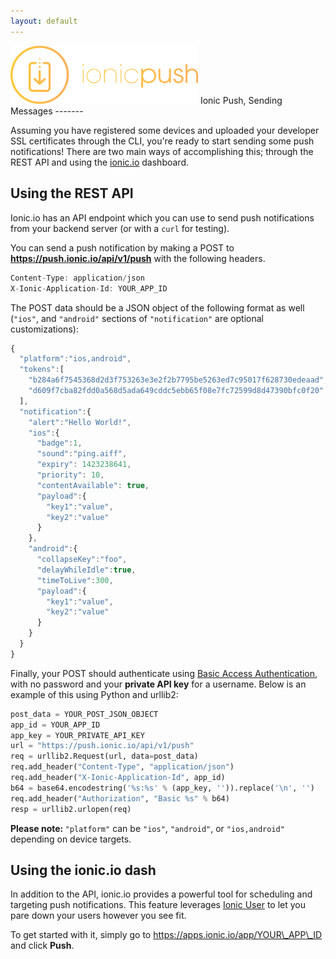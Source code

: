 ```yaml
---
layout: default
---
```


<img src="/img/push-docs/pushlogo.png" style="width: 300px;">
Ionic Push, Sending Messages
-------

Assuming you have registered some devices and uploaded your developer SSL certificates through the CLI, you're ready to 
start sending some push notifications!  There are two main ways of accomplishing this; through the REST API and using 
the <a href="apps.ionic.io">ionic.io</a> dashboard.

## Using the REST API

Ionic.io has an API endpoint which you can use to send push notifications from your backend server (or with a 
<code>curl</code> for testing).

You can send a push notification by making a POST to <strong>https://push.ionic.io/api/v1/push</strong> with the 
following headers.

```javascript
Content-Type: application/json
X-Ionic-Application-Id: YOUR_APP_ID
```

The POST data should be a JSON object of the following format as well (`"ios"`, and `"android"` sections of 
`"notification"` are optional customizations):

```javascript
{
  "platform":"ios,android",
  "tokens":[
    "b284a6f7545368d2d3f753263e3e2f2b7795be5263ed7c95017f628730edeaad",
    "d609f7cba82fdd0a568d5ada649cddc5ebb65f08e7fc72599d8d47390bfc0f20"
  ],
  "notification":{
    "alert":"Hello World!",
    "ios":{
      "badge":1,
      "sound":"ping.aiff",
      "expiry": 1423238641,
      "priority": 10,
      "contentAvailable": true,
      "payload":{
        "key1":"value",
        "key2":"value"
      }
    },
    "android":{
      "collapseKey":"foo",
      "delayWhileIdle":true,
      "timeToLive":300,
      "payload":{
        "key1":"value",
        "key2":"value"
      }
    }
  }
}
```

Finally, your POST should authenticate using 
<a href="http://en.wikipedia.org/wiki/Basic_access_authentication">Basic Access Authentication</a>, with no password and 
your <strong>private API key</strong> for a username.  Below is an example of this using Python and urllib2:

```python
post_data = YOUR_POST_JSON_OBJECT
app_id = YOUR_APP_ID
app_key = YOUR_PRIVATE_API_KEY
url = "https://push.ionic.io/api/v1/push"
req = urllib2.Request(url, data=post_data)
req.add_header("Content-Type", "application/json")
req.add_header("X-Ionic-Application-Id", app_id)
b64 = base64.encodestring('%s:%s' % (app_key, '')).replace('\n', '')
req.add_header("Authorization", "Basic %s" % b64)
resp = urllib2.urlopen(req)
```

<strong>Please note: </strong>`"platform"` can be `"ios"`, `"android"`, or `"ios,android"` depending on device targets.

## Using the ionic.io dash

In addition to the API, ionic.io provides a powerful tool for scheduling and targeting push notifications.  This feature
leverages <a href="/identify">Ionic User</a> to let you pare down your users however you see fit.

To get started with it, simply go to https://apps.ionic.io/app/YOUR\_APP\_ID and click <strong>Push</strong>.